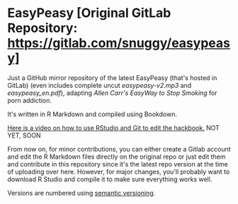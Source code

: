 # EasyPeasy [Original GitLab Repository: https://gitlab.com/snuggy/easypeasy]

Just a GitHub mirror repository of the latest EasyPeasy (that's hosted in GitLab) (even includes complete uncut *easypeasy-v2.mp3* and *easypeasy_en.pdf*), adapting *Allen Carr's EasyWay to Stop Smoking* for porn addiction.

It's written in R Markdown and compiled using Bookdown.

[Here is a video on how to use RStudio and Git to edit the hackbook.]() NOT YET, SOON

From now on, for minor contributions, you can either create a Gitlab account and edit the R Markdown files directly on the original repo or just edit them and contribute in this repository since it's the latest repo version at the time of uploading over here. However, for major changes, you'll probably want to download R Studio and compile it to make sure everything works well.

Versions are numbered using [semantic versioning](https://semver.org).
